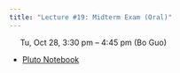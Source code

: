```yaml
---
title: "Lecture #19: Midterm Exam (Oral)"
---
```


&nbsp;&nbsp;&nbsp;&nbsp;&nbsp;Tu, Oct 28, 3:30 pm – 4:45 pm (Bo Guo)

- [Pluto Notebook](../assets/pluto_notebooks/Lec19_midterm_exam.html)
